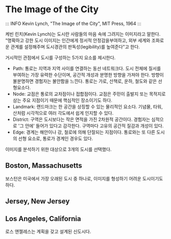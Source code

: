 # The Image of the City

::: INFO
Kevin Lynch, "The Image of the City", MIT Press, 1964
:::

케빈 린치(Kevin Lynch)는 도시란 사람들의 마음 속에 그려지는 이미지라고 말한다. "명확하고 강한 도시 이미지는 인간에게 정서적 안정감을부여하고, 외부 세계와 조화로운 관계를 설정해주며 도시경관의 판독성(legibility)를 높여준다"고 한다. 

거시적인 관점에서 도시를 구성하는 5가지 요소를 제시한다.

- Path: 통로는 지역과 지역 사이를 연결하는 동선 네트워크다. 도시 전체에 질서를 부여하는 가장 유력한 수단이며, 공간적 개성과 분명한 방향을 가져야 한다. 방향이 불분명하면 경험자는 불안함을 느낀다. 통로는 가로, 산책로, 운하, 철도와 같은 선형요소다.
- Node: 교점은 통로의 교차점이나 접합점이다. 교점은 주민이 출발지 또는 목적지로 삼는 주요 지점이기 때문에 핵심적인 장소이기도 하다.
- Landmark: 랜드마크는 한 공간을 상징할 수 있는 물리적인 요소다. 기념물, 타워, 산처럼 시각적으로 여러 각도에서 쉽게 인지할 수 있다.
- District: 구역은 도시보다는 작은 면적을 가진 2차원적 공간이다. 경험자는 심적으로 '그 안에' 들어가 있다고 감각한다. 구역마다 고유의 공간적 질감과 개성이 있다.
- Edge: 경계는 해안이나 강, 철로에 의해 단절되는 지점이다. 통로와는 또 다른 도시의 선형 요소로, 통로가 경계인 경우도 있다.

이미지를 분석하기 위한 대상으로 3개의 도시를 선택했다.

## Boston, Massachusetts

보스턴은 미국에서 가장 오래된 도시 중 하나로, 이미지를 형성하기 어려운 도시이기도 하다.

## Jersey, New Jersey

## Los Angeles, California

로스 앤젤레스는 계획을 갖고 설계된 신도시다.
